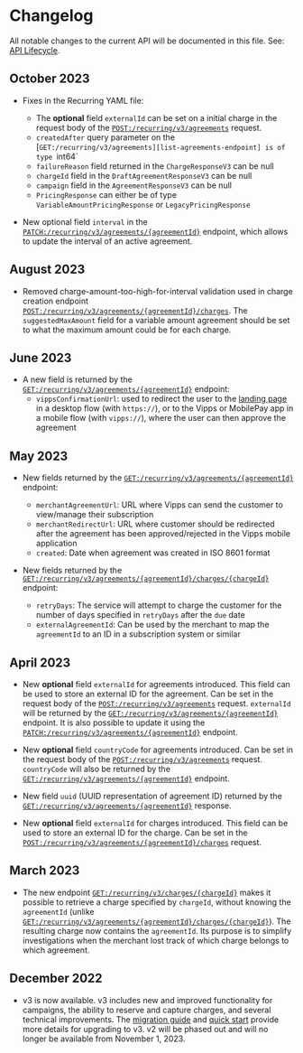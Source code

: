 <!-- START_METADATA
---
title: Recurring API changelog
sidebar_label: Changelog
sidebar_position: 200
pagination_next: null
pagination_prev: null
---
END_METADATA -->

# Changelog

All notable changes to the current API will be documented in this file.
See:
[API Lifecycle](https://developer.vippsmobilepay.com/docs/common-topics/api-lifecycle/).

## October 2023

* Fixes in the Recurring YAML file: 
  * The **optional** field `externalId` can be set on a initial charge in the request body of the [`POST:/recurring/v3/agreements`][draft-agreement-endpoint] request.
  * `createdAfter` query parameter on the [`GET:/recurring/v3/agreements][list-agreements-endpoint] is of type `int64`
  * `failureReason` field returned in the `ChargeResponseV3` can be null
  * `chargeId` field in the `DraftAgreementResponseV3` can be null
  * `campaign` field in the `AgreementResponseV3` can be null
  * `PricingResponse` can either be of type `VariableAmountPricingResponse` or `LegacyPricingResponse`
 
* New optional field `interval` in the [`PATCH:/recurring/v3/agreements/{agreementId}`][update-agreement-patch-endpoint] endpoint, 
  which allows to update the interval of an active agreement.

## August 2023

* Removed charge-amount-too-high-for-interval validation used in charge creation endpoint [`POST:/recurring/v3/agreements/{agreementId}/charges`][create-charge-endpoint].
  The `suggestedMaxAmount` field for a variable amount agreement should be set to what the maximum amount could be for each charge.

## June 2023

* A new field is returned by the [`GET:/recurring/v3/agreements/{agreementId}`][fetch-agreement-endpoint] endpoint:
  * `vippsConfirmationUrl`: used to redirect the user to the
    [landing page](https://developer.vippsmobilepay.com/docs/common-topics/landing-page/)
    in a desktop flow (with `https://`), or to the Vipps or MobilePay app in a mobile flow (with `vipps://`), where the user can then approve the agreement

## May 2023

* New fields returned by the [`GET:/recurring/v3/agreements/{agreementId}`][fetch-agreement-endpoint] endpoint:
  * `merchantAgreementUrl`: URL where Vipps can send the customer to view/manage their subscription
  * `merchantRedirectUrl`: URL where customer should be redirected after the agreement has been approved/rejected in the Vipps mobile application
  * `created`: Date when agreement was created in ISO 8601 format

* New fields returned by the [`GET:/recurring/v3/agreements/{agreementId}/charges/{chargeId}`](https://developer.vippsmobilepay.com/api/recurring/#tag/Charge-v3-endpoints/operation/FetchChargeV3) endpoint:
  * `retryDays`: The service will attempt to charge the customer for the number of days specified in `retryDays` after the `due` date
  * `externalAgreementId`: Can be used by the merchant to map the `agreementId` to an ID in a subscription system or similar

## April 2023

* New **optional** field `externalId` for agreements introduced. This field can be used to store an external ID for the agreement. Can be set in the request body of the [`POST:/recurring/v3/agreements`][draft-agreement-endpoint] request. `externalId` will be returned by the [`GET:/recurring/v3/agreements/{agreementId}`][fetch-agreement-endpoint] endpoint. It is also possible to update it using the [`PATCH:/recurring/v3/agreements/{agreementId}`][update-agreement-patch-endpoint] endpoint.

* New **optional** field `countryCode` for agreements introduced. Can be set in the request body of the [`POST:/recurring/v3/agreements`][draft-agreement-endpoint] request. `countryCode` will also be returned by the [`GET:/recurring/v3/agreements/{agreementId}`][fetch-agreement-endpoint] endpoint.

* New field `uuid` (UUID representation of agreement ID) returned by the [`GET:/recurring/v3/agreements/{agreementId}`][fetch-agreement-endpoint] response.

* New **optional** field `externalId` for charges introduced. This field can be used to store an external ID for the charge. Can be set in the [`POST:/recurring/v3/agreements/{agreementId}/charges`][draft-agreement-endpoint] request.

## March 2023

* The new endpoint [`GET:/recurring/v3/charges/{chargeId}`](https://developer.vippsmobilepay.com/api/recurring/#tag/Charge-v3-endpoints/operation/FetchChargeByIdV3) makes it possible to retrieve a charge specified by `chargeId`, without knowing the `agreementId` (unlike [`GET:/recurring/v3/agreements/{agreementId}/charges/{chargeId}`](https://developer.vippsmobilepay.com/api/recurring/#tag/Charge-v3-endpoints/operation/FetchChargeV3)). The resulting charge now contains the `agreementId`. Its purpose is to simplify investigations when the merchant lost track of which charge belongs to which agreement.

## December 2022

* v3 is now available. v3 includes new and improved functionality for campaigns, the ability to reserve and capture charges, and several technical improvements. The [migration guide](https://developer.vippsmobilepay.com/docs/APIs/recurring-api/v2-to-v3-migration-guide/) and [quick start](https://developer.vippsmobilepay.com/docs/APIs/recurring-api/vipps-recurring-api-quick-start/) provide more details for upgrading to v3.  v2 will be phased out and will no longer be available from November 1, 2023.

[fetch-agreement-endpoint]: https://developer.vippsmobilepay.com/api/recurring#tag/Agreement-v3-endpoints/operation/FetchAgreementV3
[list-agreements-endpoint]: https://developer.vippsmobilepay.com/api/recurring/#tag/Agreement-v3-endpoints/operation/ListAgreementsV3
[get-charge-by-id]: https://developer.vippsmobilepay.com/api/recurring#tag/Charge-v3-endpoints/operation/FetchChargeByIdV3
[draft-agreement-endpoint]: https://developer.vippsmobilepay.com/api/recurring#tag/Agreement-v3-endpoints/operation/DraftAgreementV3
[create-charge-endpoint]: https://developer.vippsmobilepay.com/api/recurring#tag/Charge-v3-endpoints/operation/CreateChargeV3
[update-agreement-patch-endpoint]: https://developer.vippsmobilepay.com/api/recurring#tag/Agreement-v3-endpoints/operation/UpdateAgreementPatchV3
